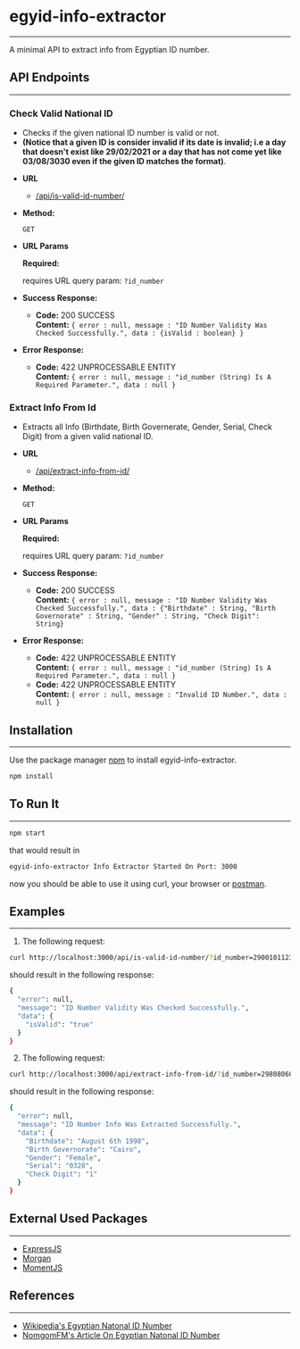 # egyid-info-extractor
----
A minimal API to extract info from Egyptian ID number.

## API Endpoints 
----
### Check Valid National ID

   - Checks if the given national ID number is valid or not. 
  - __(Notice that a given ID is consider invalid if its date is invalid; i.e a day that doesn't exist like 29/02/2021 or a day that has not come yet like 03/08/3030 even if the given ID matches the format)__.

* **URL**

  - [/api/is-valid-id-number/]()

* **Method:**
  

  `GET`
  
*  **URL Params**
   
   **Required:**
 
   requires URL query param: `?id_number`
   
 * **Success Response:**

      * **Code:** 200 SUCCESS <br />
         **Content:** `{ error : null, message : "ID Number Validity Was Checked Successfully.", data : {isValid : boolean} }`
    
 * **Error Response:**

      * **Code:** 422 UNPROCESSABLE ENTITY <br />
         **Content:** `{ error : null, message : "id_number (String) Is A Required Parameter.", data : null }`
    
 ### Extract Info From Id

   - Extracts all Info (Birthdate, Birth Governerate, Gender, Serial, Check Digit) from a given valid national ID.
* **URL**

  - [/api/extract-info-from-id/]()

* **Method:**

  `GET`
  
*  **URL Params**


   **Required:**
 
   requires URL query param: `?id_number`
   
 * **Success Response:**
      * **Code:** 200 SUCCESS <br />
         **Content:** `{ error : null, message : "ID Number Validity Was Checked Successfully.", data : {"Birthdate" : String, "Birth Governorate" : String,
         "Gender" : String, "Check Digit": String}`
    
 * **Error Response:**

      * **Code:** 422 UNPROCESSABLE ENTITY <br />
         **Content:** `{ error : null, message : "id_number (String) Is A Required Parameter.", data : null }`
      * **Code:** 422 UNPROCESSABLE ENTITY <br />
         **Content:** `{ error : null, message : "Invalid ID Number.", data : null }`
 
 
## Installation
----
Use the package manager [npm](https://www.npmjs.com/) to install egyid-info-extractor.

```bash
npm install
```

## To Run It
----
```bash
npm start
```
that would result in 
```bash
egyid-info-extractor Info Extractor Started On Port: 3000
```
now you should be able to use it using curl, your browser or [postman](https://www.postman.com/).

## Examples 
----
1. The following request:
```bash
curl http://localhost:3000/api/is-valid-id-number/?id_number=29001011234567
```
should result in the following response:
```bash
{
  "error": null,
  "message": "ID Number Validity Was Checked Successfully.",
  "data": {
    "isValid": "true"
  }
}
```
2. The following request:
```bash
curl http://localhost:3000/api/extract-info-from-id/?id_number=29808060103281
```
should result in the following response:
```bash
{
  "error": null,
  "message": "ID Number Info Was Extracted Successfully.",
  "data": {
    "Birthdate": "August 6th 1998",
    "Birth Governorate": "Cairo",
    "Gender": "Female",
    "Serial": "0328",
    "Check Digit": "1"
  }
}
```
## External Used Packages
----
* [ExpressJS](https://expressjs.com/)
* [Morgan](https://www.npmjs.com/package/morgan)
* [MomentJS](https://momentjs.com/)

## References
----
* [Wikipedia's Egyptian Natonal ID Number](https://ar.wikipedia.org/wiki/%D8%A8%D8%B7%D8%A7%D9%82%D8%A9_%D8%A7%D9%84%D8%B1%D9%82%D9%85_%D8%A7%D9%84%D9%82%D9%88%D9%85%D9%8A_%D8%A7%D9%84%D9%85%D8%B5%D8%B1%D9%8A%D8%A9)
* [NomgomFM's Article On Egyptian Natonal ID Number](https://www.nogoumfm.net/news/2019/04/%D8%A7%D9%84%D8%A3%D8%B1%D9%82%D8%A7%D9%85-%D8%A7%D9%84%D9%8014-%D8%B9%D9%84%D9%89-%D8%A8%D8%B7%D8%A7%D9%82%D8%A9-%D8%A7%D9%84%D8%B1%D9%82%D9%85-%D8%A7%D9%84%D9%82%D9%88%D9%85%D9%8A-%D9%87%D9%84/)
